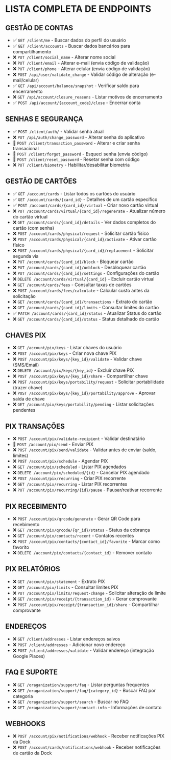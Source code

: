 # LISTA COMPLETA DE ENDPOINTS

## **GESTÃO DE CONTAS**
- ✅ `GET /client/me` - Buscar dados do perfil do usuário
- ✅ `GET /client/accounts` - Buscar dados bancários para compartilhamento
- ❌ `PUT /client/social_name` - Alterar nome social
- ❌ `PUT /client/email` - Alterar e-mail (envia código de validação)
- ❌ `PUT /client/phone` - Alterar celular (envia código de validação)
- ❌ `POST /api/user/validate_change` - Validar código de alteração (e-mail/celular)
- ✅ `GET /api/account/balance/snapshot` - Verificar saldo para encerramento
- ❌ `GET /api/account/closure_reasons` - Listar motivos de encerramento
- ✅ `POST /api/account/{account_code}/close` - Encerrar conta

## **SENHAS E SEGURANÇA**
- ✅ `POST /client/auth/` - Validar senha atual
- ❌ `PUT /api/auth/change_password` - Alterar senha do aplicativo
- 🔧 `POST /client/transaction_password` - Alterar e criar senha transacional
- 🔧 `POST /client/forgot_password` - Esqueci senha (envia código)
- 🔧 `POST /client/reset_password` - Resetar senha com código
- ❌ `PUT /client/biometry` - Habilitar/desabilitar biometria

## **GESTÃO DE CARTÕES**
- ✅ `GET /account/cards` - Listar todos os cartões do usuário
- ✅ `GET /account/cards/{card_id}` - Detalhes de um cartão específico
- ✅ `POST /account/cards/{card_id}/virtual` - Criar novo cartão virtual
- ❌ `PUT /account/cards/virtual/{card_id}/regenerate` - Atualizar número do cartão virtual
- ❌ `GET /account/cards/{card_id}/details` - Ver dados completos do cartão (com senha)
- ❌ `POST /account/cards/physical/request` - Solicitar cartão físico
- ❌ `POST /account/cards/physical/{card_id}/activate` - Ativar cartão físico
- ❌ `POST /account/cards/physical/{card_id}/replacement` - Solicitar segunda via
- ❌ `PUT /account/cards/{card_id}/block` - Bloquear cartão
- ❌ `PUT /account/cards/{card_id}/unblock` - Desbloquear cartão
- ❌ `PUT /account/cards/{card_id}/settings` - Configurações do cartão
- ❌ `DELETE /account/cards/virtual/{card_id}` - Excluir cartão virtual
- ❌ `GET /account/cards/fees` - Consultar taxas de cartões
- ❌ `POST /account/cards/fees/calculate` - Calcular custo antes da solicitação
- ❌ `GET /account/cards/{card_id}/transactions` - Extrato do cartão
- ❌ `GET /account/cards/{card_id}/limits` - Consultar limites do cartão
- ✅ `PATCH /account/cards/{card_id}/status` - Atualizar Status do cartão
- ❌ `GET /account/cards/{card_id}/status` - Status detalhado do cartão

## **CHAVES PIX**
- ❌ `GET /account/pix/keys` - Listar chaves do usuário
- ❌ `POST /account/pix/keys` - Criar nova chave PIX
- ❌ `POST /account/pix/keys/{key_id}/validate` - Validar chave (SMS/Email)
- ❌ `DELETE /account/pix/keys/{key_id}` - Excluir chave PIX
- ❌ `POST /account/pix/keys/{key_id}/share` - Compartilhar chave
- ❌ `POST /account/pix/keys/portability/request` - Solicitar portabilidade (trazer chave)
- ❌ `POST /account/pix/keys/{key_id}/portability/approve` - Aprovar saída de chave
- ❌ `GET /account/pix/keys/portability/pending` - Listar solicitações pendentes

## **PIX TRANSAÇÕES**
- ❌ `POST /account/pix/validate-recipient` - Validar destinatário
- 🔧 `POST /account/pix/send` - Enviar PIX
- ❌ `POST /account/pix/send/validate` - Validar antes de enviar (saldo, limites)
- ❌ `POST /account/pix/schedule` - Agendar PIX
- ❌ `GET /account/pix/scheduled` - Listar PIX agendados
- ❌ `DELETE /account/pix/scheduled/{id}` - Cancelar PIX agendado
- ❌ `POST /account/pix/recurring` - Criar PIX recorrente
- ❌ `GET /account/pix/recurring` - Listar PIX recorrentes
- ❌ `PUT /account/pix/recurring/{id}/pause` - Pausar/reativar recorrente

## **PIX RECEBIMENTO**
- ❌ `POST /account/pix/qrcode/generate` - Gerar QR Code para recebimento
- ❌ `GET /account/pix/qrcode/{qr_id}/status` - Status da cobrança
- ❌ `GET /account/pix/contacts/recent` - Contatos recentes
- ❌ `POST /account/pix/contacts/{contact_id}/favorite` - Marcar como favorito
- ❌ `DELETE /account/pix/contacts/{contact_id}` - Remover contato

## **PIX RELATÓRIOS**
- ❌ `GET /account/pix/statement` - Extrato PIX
- ❌ `GET /account/pix/limits` - Consultar limites PIX
- ❌ `PUT /account/pix/limits/request-change` - Solicitar alteração de limite
- ❌ `GET /account/pix/receipt/{transaction_id}` - Gerar comprovante
- ❌ `POST /account/pix/receipt/{transaction_id}/share` - Compartilhar comprovante

## **ENDEREÇOS**
- ❌ `GET /client/addresses` - Listar endereços salvos
- ❌ `POST /client/addresses` - Adicionar novo endereço
- ❌ `POST /client/addresses/validate` - Validar endereço (integração Google Places)

## **FAQ E SUPORTE**
- ❌ `GET /oraganization/support/faq` - Listar perguntas frequentes
- ❌ `GET /oraganization/support/faq/{category_id}` - Buscar FAQ por categoria
- ❌ `GET /oraganization/support/search` - Buscar no FAQ
- ❌ `GET /oraganization/support/contact-info` - Informações de contato

## **WEBHOOKS**
- ❌ `POST /account/pix/notifications/webhook` - Receber notificações PIX da Dock
- ❌ `POST /account/cards/notifications/webhook` - Receber notificações de cartão da Dock
